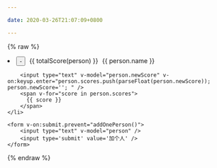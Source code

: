 ```yaml
---

date: 2020-03-26T21:07:09+0800

---
```


{% raw %}
<div id='app'>
	<li v-for="(person, index) in persons">
		<button style="margin-right:5px;" v-on:click="removeOnePerson(index)"> - </button>
		<span style="margin-right:5px;">{{ totalScore(person) }}</span>
		{{ person.name }}

		<input type="text" v-model="person.newScore" v-on:keyup.enter="person.scores.push(parseFloat(person.newScore)); person.newScore=''; " />
		<span v-for="score in person.scores">
		  {{ score }}
		</span>
	</li>

	<form v-on:submit.prevent="addOnePerson()">
		<input type="text" v-model="person" />
		<input type='submit' value='加个人' />
	</form>
</div>
{% endraw %}

<script src="https://cdn.jsdelivr.net/npm/vue@2.6.11"></script>


<script>
var app = new Vue({
  el: '#app',
  data: {
    persons: [],
	person: ''
  },
  methods: {
    removeOnePerson: function (idx) {
	  console.log(idx)
	  console.log(typeof(idx))
		var old = this.persons.splice(0)
		for (i in old) {
			if (parseInt(i) !== idx) {
				this.persons.push(old[i])
			}
		}
    },
    addOnePerson: function () {
      this.persons.push({'name':this.person, 'scores':[], 'total':0, 'newScore':''})
	  this.person = ''
    },
    totalScore: function (person) {
      var t = 0.0
	  for (i in person.scores) {
		t += person.scores[i]
	  }
	  return t
    }
  }
})
</script>
